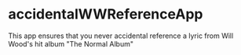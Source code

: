 # accidentalWWReferenceApp
This app ensures that you never accidental reference a lyric from Will Wood's hit album "The Normal Album"
